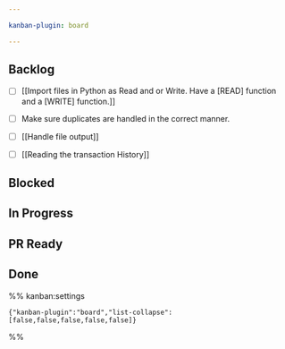 ```yaml
---

kanban-plugin: board

---
```


## Backlog

- [ ] [[Import files in Python as Read and or Write. Have a [READ] function and a [WRITE] function.]]
- [ ] Make sure duplicates are handled in the correct manner.
- [ ] [[Handle file output]]
- [ ] [[Reading the transaction History]]


## Blocked



## In Progress



## PR Ready



## Done





%% kanban:settings
```
{"kanban-plugin":"board","list-collapse":[false,false,false,false,false]}
```
%%
